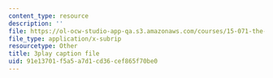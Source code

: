 ```yaml
---
content_type: resource
description: ''
file: https://ol-ocw-studio-app-qa.s3.amazonaws.com/courses/15-071-the-analytics-edge-spring-2017/91e13701f5a5a7d1cd36cef865f70be0_MK3DduTjcrA.srt
file_type: application/x-subrip
resourcetype: Other
title: 3play caption file
uid: 91e13701-f5a5-a7d1-cd36-cef865f70be0
---
```


